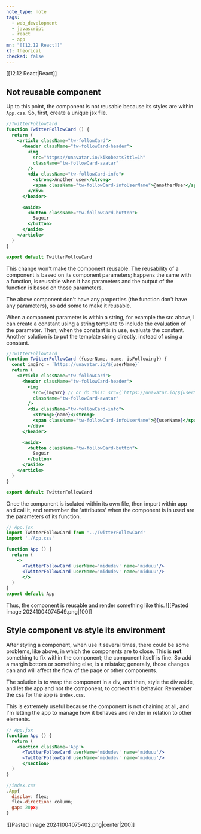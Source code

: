 ```yaml
---
note_type: note
tags:
  - web_development
  - javascript
  - react
  - app
mn: "[[12.12 React]]"
kt: theorical
checked: false
---
```

[[12.12 React|React]]

## Not reusable component
Up to this point, the component is not reusable because its styles are within `App.css`. So, first, create a unique jsx file. 

```jsx
//TwitterFollowCard
function TwitterFollowCard () {
  return (
    <article className="tw-followCard">
      <header className="tw-followCard-header">
        <img 
          src="https://unavatar.io/kikobeats?ttl=1h"
          className="tw-followCard-avatar"
        />
        <div className="tw-followCard-info">
          <strong>Another user</strong>
          <span className="tw-followCard-infoUserName">@anotherUser</span>
        </div>
      </header>

      <aside>
        <button className="tw-followCard-button">
          Seguir
        </button>
      </aside>
    </article>
  )
}

export default TwitterFollowCard
```

This change won't make the component reusable. The reusability of a component is based on its component parameters; happens the same with a function, is reusable when it has parameters and the output of the function is based on those parameters.

The above component don't have any properties (the function don't have any parameters), so add some to make it reusable. 

When a component parameter is within a string, for example the src above, I can create a constant using a string template to include the evaluation of the parameter. Then, when the constant is in use, evaluate the constant. Another solution is to put the template string directly, instead of using a constant. 

```jsx
//TwitterFollowCard
function TwitterFollowCard ({userName, name, isFollowing}) {
  const imgSrc = `https://unavatar.io/${userName}`
  return (
    <article className="tw-followCard">
      <header className="tw-followCard-header">
        <img 
          src={imgSrc} // or do this: src={`https://unavatar.io/${userName}`}
          className="tw-followCard-avatar"
        />
        <div className="tw-followCard-info">
          <strong>{name}</strong>
          <span className="tw-followCard-infoUserName">@{userName}</span>
        </div>
      </header>

      <aside>
        <button className="tw-followCard-button">
          Seguir
        </button>
      </aside>
    </article>
  )
}

export default TwitterFollowCard
```

Once the component is isolated within its own file, then import within app and call it, and remember the 'attributes' when the component is in used are the parameters of its function. 

```jsx
// App.jsx
import TwitterFollowCard from '../TwitterFollowCard'
import './App.css'

function App () {
  return (
    <>
      <TwitterFollowCard userName='midudev' name='miduuu'/>
      <TwitterFollowCard userName='midudev' name='miduuu'/>
      </>
  )
}
export default App
```

Thus, the component is reusable and render something like this. ![[Pasted image 20241004074549.png|100]]

## Style component vs style its environment
After styling a component, when use it several times, there could be some problems, like above, in which the components are to close. This is **not** something to fix within the component; the component itself is fine. So add a margin bottom or something else, is a mistake; generally, those changes can and will affect the flow of the page or other components.

The solution is to wrap the component in a div, and then, style the div aside, and let the app and not the component, to correct this behavior. Remember the css for the app is `index.css`. 

This is extremely useful because the component is not chaining at all, and I'm letting the app to manage how it behaves and render in relation to other elements. 

```jsx
// App.jsx
function App () {
  return (
    <section className='App'>
      <TwitterFollowCard userName='midudev' name='miduuu'/>
      <TwitterFollowCard userName='midudev' name='miduuu'/>
      </section>
  )
}
```

```jsx
//index.css
.App{
  display: flex;
  flex-direction: column;
  gap: 20px;
}
```

![[Pasted image 20241004075402.png|center|200]]

